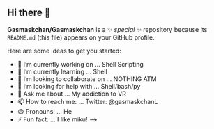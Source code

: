 ## Hi there 👋


**Gasmaskchan/Gasmaskchan** is a ✨ _special_ ✨ repository because its `README.md` (this file) appears on your GitHub profile.

Here are some ideas to get you started:

- 🔭 I’m currently working on ... Shell Scripting
- 🌱 I’m currently learning ... Shell
- 👯 I’m looking to collaborate on ... NOTHING ATM
- 🤔 I’m looking for help with ... Shell/bash/py
- 💬 Ask me about ... My addiction to VR
- 📫 How to reach me: ... Twitter: @gasmaskchanL
- 😄 Pronouns: ... He
- ⚡ Fun fact: ... I like miku!
-->
